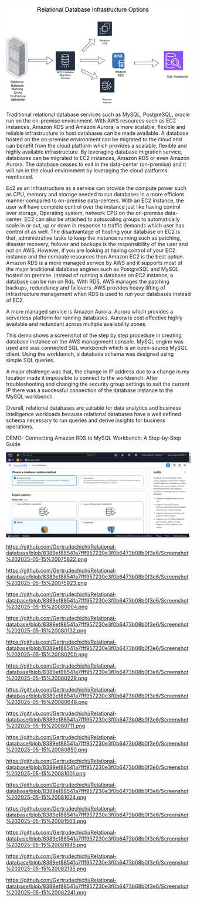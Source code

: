 

![image alt](https://github.com/Gertrudechichi/Relational-database/blob/d79b5e74cd2987320cc4fafcc52ed4a290000182/Relational%20database%20infrastructure%20options.png)
 
 
 Traditional relational database services such as MySQL, PostgreSQL, oracle run on the on-premise environment. With AWS resources such as EC2 instances, Amazon RDS and Amazon Aurora, a more scalable, flexible and reliable infrastructure to host databases can be made available.
A database hosted on the on-premise environment can be migrated to the cloud and can benefit from the cloud platform which provides a scalable, flexible and highly available infrastructure. By leveraging database migration service, databases can be migrated to EC2 instances, Amazon RDS or even Amazon Aurora. The database ceases to exit in the data-center (on-premise) and it will run in the cloud environment by leveraging the cloud platforms mentioned.

Ec2 as an Infrastructure as a service can provide the compute power such as CPU, memory and storage needed to run databases in a more efficient manner compared to on-premise data-centers. With an EC2 instance, the user will have complete control over the instance just like having control over storage, Operating system, network CPU on the on-premise data-center. EC2 can also be attached to autoscaling groups to automatically scale in or out, up or down in response to traffic demands which user has control of as well.
The disadvantage of hosting your database on EC2 is that, administrative tasks to keep the instance running such as patching, disaster recovery, failover and backups is the responsibility of the user and not on AWS. However, if you are looking at having control of your EC2 instance and the compute resources then Amazon EC2 is the best option.
Amazon RDS is a more managed service by AWS and it supports most of the major traditional database engines such as PostgreSQL and MySQL hosted on premise. Instead of running a database on EC2 instance, a database can be run on Rds. With RDS, AWS manages the patching backups, redundancy and failovers. AWS provides heavy lifting of infrastructure management when RDS is used to run your databases instead of EC2.

A more managed service is Amazon Aurora. Aurora which provides a serverless platform for running databases. Aurora is cost effective highly available and redundant across multiple availability zones.








This demo shows a screenshot of the step by step procedure in creating database instance on the AWS management console. MySQL engine was used and was connected SQL workbench which is an open-source MySQL client. Using the workbench, a database schema was designed using simple SQL queries.

A major challenge was that, the change in IP address due to a change in my location made it impossible to connect to the workbench. After troubleshooting and changing the security group settings to suit the current IP there was a successful connection of the database instance to the MySQL workbench.

Overall, relational databases are suitable for data analytics and business intelligence workloads because relational databases have a well defined schema necessary to run queries and derive insights for business operations.  



DEMO- Connecting Amazon RDS to MySQL Workbench: A Step-by-Step Guide




![image alt](https://github.com/Gertrudechichi/Relational-database/blob/8389ef88541a7fff957230e3f0b6473b08b0f3e6/Screenshot%202025-05-15%20075805.png)



https://github.com/Gertrudechichi/Relational-database/blob/8389ef88541a7fff957230e3f0b6473b08b0f3e6/Screenshot%202025-05-15%20075822.png


https://github.com/Gertrudechichi/Relational-database/blob/8389ef88541a7fff957230e3f0b6473b08b0f3e6/Screenshot%202025-05-15%20075923.png


https://github.com/Gertrudechichi/Relational-database/blob/8389ef88541a7fff957230e3f0b6473b08b0f3e6/Screenshot%202025-05-15%20080004.png



https://github.com/Gertrudechichi/Relational-database/blob/8389ef88541a7fff957230e3f0b6473b08b0f3e6/Screenshot%202025-05-15%20080132.png



https://github.com/Gertrudechichi/Relational-database/blob/8389ef88541a7fff957230e3f0b6473b08b0f3e6/Screenshot%202025-05-15%20080200.png



https://github.com/Gertrudechichi/Relational-database/blob/8389ef88541a7fff957230e3f0b6473b08b0f3e6/Screenshot%202025-05-15%20080229.png



https://github.com/Gertrudechichi/Relational-database/blob/8389ef88541a7fff957230e3f0b6473b08b0f3e6/Screenshot%202025-05-15%20080648.png


https://github.com/Gertrudechichi/Relational-database/blob/8389ef88541a7fff957230e3f0b6473b08b0f3e6/Screenshot%202025-05-15%20080711.png


https://github.com/Gertrudechichi/Relational-database/blob/8389ef88541a7fff957230e3f0b6473b08b0f3e6/Screenshot%202025-05-15%20080850.png



https://github.com/Gertrudechichi/Relational-database/blob/8389ef88541a7fff957230e3f0b6473b08b0f3e6/Screenshot%202025-05-15%20081001.png



https://github.com/Gertrudechichi/Relational-database/blob/8389ef88541a7fff957230e3f0b6473b08b0f3e6/Screenshot%202025-05-15%20081024.png



https://github.com/Gertrudechichi/Relational-database/blob/8389ef88541a7fff957230e3f0b6473b08b0f3e6/Screenshot%202025-05-15%20081503.png



https://github.com/Gertrudechichi/Relational-database/blob/8389ef88541a7fff957230e3f0b6473b08b0f3e6/Screenshot%202025-05-15%20081845.png


https://github.com/Gertrudechichi/Relational-database/blob/8389ef88541a7fff957230e3f0b6473b08b0f3e6/Screenshot%202025-05-15%20082135.png


https://github.com/Gertrudechichi/Relational-database/blob/8389ef88541a7fff957230e3f0b6473b08b0f3e6/Screenshot%202025-05-15%20082241.png









